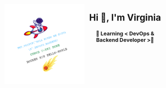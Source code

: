 <p align='center'><img align="left" width='250' height='250' src="https://github.com/virginiayjd7/VirginiaYJD7/blob/main/src/assets/logo.png" />
<h1 align="center" >Hi 👋, I'm Virginia </h1>
<h3 align="center">🐛 Learning < DevOps & Backend Developer >🎲</h3>



